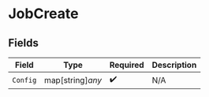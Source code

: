 # JobCreate


## Fields

| Field              | Type               | Required           | Description        |
| ------------------ | ------------------ | ------------------ | ------------------ |
| `Config`           | map[string]*any*   | :heavy_check_mark: | N/A                |